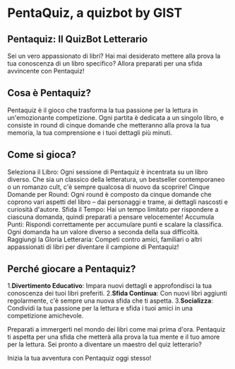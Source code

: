# PentaQuiz, a quizbot by GIST
## Pentaquiz: Il QuizBot Letterario

Sei un vero appassionato di libri? Hai mai desiderato mettere alla prova la tua conoscenza di un libro specifico? Allora preparati per una sfida avvincente con Pentaquiz!

## Cosa è Pentaquiz?
Pentaquiz è il gioco che trasforma la tua passione per la lettura in un'emozionante competizione. Ogni partita è dedicata a un singolo libro, e consiste in round di cinque domande che metteranno alla prova la tua memoria, la tua comprensione e i tuoi dettagli più minuti.

## Come si gioca?
Seleziona il Libro: Ogni sessione di Pentaquiz è incentrata su un libro diverso. Che sia un classico della letteratura, un bestseller contemporaneo o un romanzo cult, c'è sempre qualcosa di nuovo da scoprire!
Cinque Domande per Round: Ogni round è composto da cinque domande che coprono vari aspetti del libro – dai personaggi e trame, ai dettagli nascosti e curiosità d'autore.
Sfida il Tempo: Hai un tempo limitato per rispondere a ciascuna domanda, quindi preparati a pensare velocemente!
Accumula Punti: Rispondi correttamente per accumulare punti e scalare la classifica. Ogni domanda ha un valore diverso a seconda della sua difficoltà.
Raggiungi la Gloria Letteraria: Competi contro amici, familiari o altri appassionati di libri per diventare il campione di Pentaquiz!


## Perché giocare a Pentaquiz?
1.**Divertimento Educativo**: Impara nuovi dettagli e approfondisci la tua conoscenza dei tuoi libri preferiti.
2.**Sfida Continua**: Con nuovi libri aggiunti regolarmente, c'è sempre una nuova sfida che ti aspetta.
3.**Socializza**: Condividi la tua passione per la lettura e sfida i tuoi amici in una competizione amichevole.

Preparati a immergerti nel mondo dei libri come mai prima d'ora. Pentaquiz ti aspetta per una sfida che metterà alla prova la tua mente e il tuo amore per la lettura. Sei pronto a diventare un maestro del quiz letterario?

Inizia la tua avventura con Pentaquiz oggi stesso!
